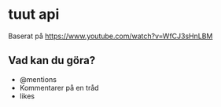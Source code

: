# tuut api

Baserat på https://www.youtube.com/watch?v=WfCJ3sHnLBM

## Vad kan du göra?

* @mentions
* Kommentarer på en tråd
* likes